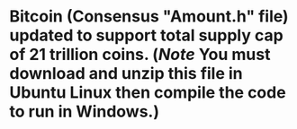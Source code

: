 # Bitcoin (Consensus "Amount.h" file) updated to support total supply cap of 21 trillion coins. (*Note* You must download and unzip this file in Ubuntu Linux then compile the code to run in Windows.)
